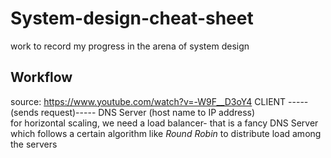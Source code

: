 # System-design-cheat-sheet
work to record my progress in the arena of system design



## Workflow
source: https://www.youtube.com/watch?v=-W9F__D3oY4
CLIENT -----(sends request)----- DNS Server (host name to IP address)
<br/>
for horizontal scaling, we need a load balancer- that is a fancy DNS Server which follows a certain algorithm like *Round Robin* to distribute load among the servers
